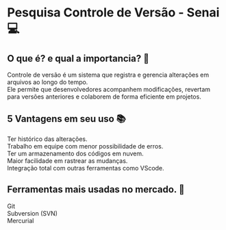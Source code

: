 # Pesquisa Controle de Versão  - Senai 💻
## O que é? e qual a importancia? 💾
Controle de versão é um sistema que registra e gerencia alterações em arquivos ao longo do tempo.  
Ele permite que desenvolvedores acompanhem modificações, revertam para versões anteriores e colaborem de forma eficiente em projetos.

## 5 Vantagens em seu uso 📚
Ter histórico das alterações.  
Trabalho em equipe com menor possibilidade de erros.  
Ter um armazenamento dos códigos em nuvem.  
Maior facilidade em rastrear as mudanças.  
Integração total com outras ferramentas como VScode.

## Ferramentas mais usadas no mercado. 📄
Git  
Subversion (SVN)  
Mercurial